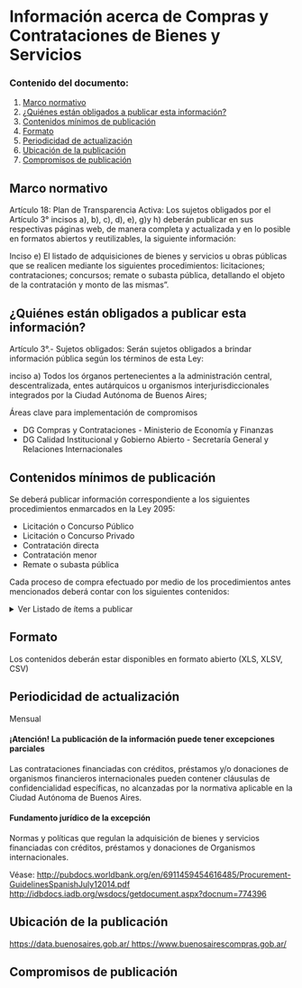 <h1> Información acerca de Compras y Contrataciones de Bienes y Servicios</h2> 
<h3>  Contenido del documento: </h3> 
<ol>
 <li><a href="#marco">Marco normativo</a></li>
 <li><a href="#obligados">¿Quiénes están obligados a publicar esta información?</a></li>
 <li><a href="#contenidos">Contenidos mínimos de publicación</a></li>
 <li><a href="#formato">Formato</a></li>
 <li><a href="#perio">Periodicidad de actualización</a></li>
 <li><a href="#ubicacion">Ubicación de la publicación</a></li>
 <li><a href="#compromisos">Compromisos de publicación</a></li>
 
 
</ol>
 
<h2 id="marco">Marco normativo</h2>  
<p>
Artículo 18: Plan de Transparencia Activa: Los sujetos obligados por el Artículo 3° incisos a), b), c), d), e), g)y h) deberán publicar en sus respectivas páginas web, de manera completa y actualizada y en lo posible en formatos abiertos y reutilizables, la siguiente información:

Inciso e) El listado de adquisiciones de bienes y servicios u obras públicas que se realicen mediante los siguientes procedimientos: licitaciones; contrataciones; concursos; remate o subasta pública, detallando el objeto de la contratación y monto de las mismas”. 



</p>
<h2 id="obligados"> ¿Quiénes están obligados a publicar esta información?</h2> 
<p>
Artículo 3°.- Sujetos obligados: Serán sujetos obligados a brindar información pública según los términos de esta Ley:

inciso a) Todos los órganos pertenecientes a la administración central, descentralizada, entes autárquicos u organismos interjurisdiccionales integrados por la Ciudad Autónoma de Buenos Aires;



</p>

<p>Áreas clave para implementación de compromisos
<ul>
  <li>DG Compras y Contrataciones - Ministerio de Economía y Finanzas </li>
<li>DG Calidad Institucional y Gobierno Abierto - Secretaría General y Relaciones Internacionales </li>
</ul>
</p>

<h2 id="contenidos"> Contenidos mínimos de publicación </h2> 
<p>Se deberá publicar información correspondiente a los siguientes procedimientos enmarcados en la Ley 2095:
<ul>
  <li>Licitación o Concurso Público</li> 
<li>Licitación o Concurso Privado </li>        
<li>Contratación directa</li> 
<li>Contratación menor   </li>          
<li>Remate o subasta pública   </li>  
  </ul>
  Cada proceso de compra efectuado por medio de los procedimientos antes mencionados deberá contar con los siguientes contenidos:

</p>
<details><summary> Ver Listado de ítems a publicar </summary>
<p>
<ul>

<li>Número de la contratación</li>
<li>Nombre de la contratación</li>
<li>Descripción del objeto de la contratación</li>
<li>Jurisdiccion (Unidad Ejecutora)</li>
<li>Jurisdicción de la Unidad Operativa de Adquisiciones</li>
<li>Tipo de proceso de compra</li>
<li>Tipo de modalidad</li>
<li>Estado del proceso de compra</li>
<li>Acto administrativo del llamado (cuando corresponda)</li>
<li>Pliegos de bases y condiciones generales y particulares </li>
<li>Acta de apertura de ofertas </li>
<li>Ofertas</li>
<li>Dictamen de evaluación/ acta de preadjudicación</li>
<li>Comisión evaluadora</li>
<li>Acto administrativo de adjudicación</li>
<li>Contrato</li>
<li>Monto del contrato</li>
<li>Fecha de inicio de la contratación</li>
<li>Fecha de finalización de la contratación</li>
<li>Actos administrativos de las ampliaciones y prórrogas </li>
<li>Actualizaciones de precios en los Convenios Marco y sus actos administrativos</li>
<li>Solicitud formal de la redeterminación de precios y actos administrativos a través de los cuales se aprueba o niega</li>
<li>Razón social del proveedor</li>
<li>CUIT del proveedor</li>
<li>Datos de contacto de la entidad contratante</li>


</ul>
</p>
</details>

<h2 id="formato"> Formato </h2>
<p>
Los contenidos deberán estar disponibles en formato abierto (XLS, XLSV, CSV) 

</p>
<h2 id="perio"> Periodicidad de actualización</h2>
<p>Mensual</p>

<h4>¡Atención! La publicación de la información puede tener excepciones parciales
</h4>
 <p>Las contrataciones financiadas con créditos, préstamos y/o donaciones de organismos financieros internacionales pueden contener cláusulas de confidencialidad específicas, no alcanzadas por la normativa aplicable en la Ciudad Autónoma de Buenos Aires. </p>

<h4>Fundamento jurídico de la excepción</h4>

<p>Normas y políticas que regulan la adquisición de bienes y servicios financiadas con créditos, préstamos y donaciones de Organismos internacionales. 

Véase: <a href="http://pubdocs.worldbank.org/en/6911459454616485/Procurement-GuidelinesSpanishJuly12014.pdf">http://pubdocs.worldbank.org/en/6911459454616485/Procurement-GuidelinesSpanishJuly12014.pdf</a>
<a href="http://idbdocs.iadb.org/wsdocs/getdocument.aspx?docnum=774396">http://idbdocs.iadb.org/wsdocs/getdocument.aspx?docnum=774396</a> </p>

<h2 id="ubicacion"> Ubicación de la publicación</h2>
<p>
<a href="https://data.buenosaires.gob.ar/">https://data.buenosaires.gob.ar/ </a>
<a href="https://www.buenosairescompras.gob.ar/">https://www.buenosairescompras.gob.ar/ </a>  
 </br>

</p>

<h2 id="compromisos">  Compromisos de publicación</h2>

<!-- | Compromiso | Fecha de cumplimiento |
| --- | --- |
| Listado | |
| Pliego | |
| Tipo de contratación | |
| Certificados de aptitud ambiental | |
| Incorporar AUSA, IVC | |
-->

